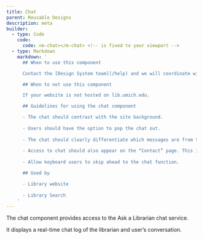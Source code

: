 ```yaml
---
title: Chat
parent: Reusable Designs
description: meta
builder:
  - type: Code
    code:
      code: <m-chat></m-chat> <!-- is fixed to your viewport -->
  - type: Markdown
    markdown: '
      ## When to use this component

      Contact the [Design System team](/help) and we will coordinate with Ask a Librarian staff about your use case.

      ## When to not use this component

      If your website is not hosted on lib.umich.edu.

      ## Guidelines for using the chat component

      - The chat should contrast with the site background.
      
      - Users should have the option to pop the chat out.
      
      - The chat should clearly differentiate which messages are from the user and which are from the library staff member.
      
      - Access to chat should also appear on the “Contact” page. This is a typical place that users will look for it.
      
      - Allow keyboard users to skip ahead to the chat function.

      ## Used by

      - Library website
      
      - Library Search
    '
---
```


The chat component provides access to the Ask a Librarian chat service.

It displays a real-time chat log of the librarian and user’s conversation.
